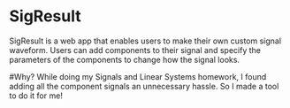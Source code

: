 # SigResult
SigResult is a web app that enables users to make their own custom signal waveform. Users can add components to their signal and specify the parameters of the components to change how the signal looks.

#Why?
While doing my Signals and Linear Systems homework, I found adding all the component signals an unnecessary hassle. So I made a tool to do it for me!
